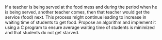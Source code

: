 If a teacher is being served at the food mess and during the period when he is being served, another teacher comes, then that teacher would get the service (food) next. This process might continue leading to increase in waiting time of students to get food. Propose an algorithm and implement it using a C program to ensure average waiting time of students is minimized and that students do not get starved. 
